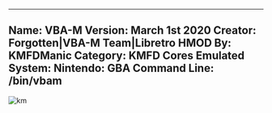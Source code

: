 -----------------------
Name: VBA-M
Version: March 1st 2020
Creator: Forgotten|VBA-M Team|Libretro
HMOD By: KMFDManic
Category: KMFD Cores
Emulated System: Nintendo: GBA
Command Line: /bin/vbam
-----------------------
![km](https://i.imgur.com/JNT9PS8.png)
